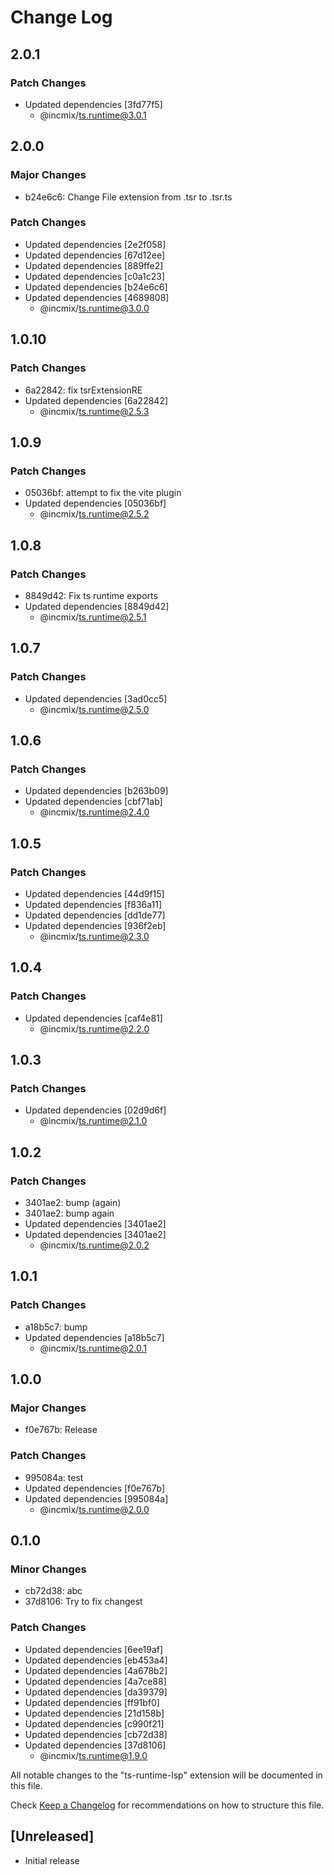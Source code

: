 # Change Log

## 2.0.1

### Patch Changes

- Updated dependencies [3fd77f5]
  - @incmix/ts.runtime@3.0.1

## 2.0.0

### Major Changes

- b24e6c6: Change File extension from .tsr to .tsr.ts

### Patch Changes

- Updated dependencies [2e2f058]
- Updated dependencies [67d12ee]
- Updated dependencies [889ffe2]
- Updated dependencies [c0a1c23]
- Updated dependencies [b24e6c6]
- Updated dependencies [4689808]
  - @incmix/ts.runtime@3.0.0

## 1.0.10

### Patch Changes

- 6a22842: fix tsrExtensionRE
- Updated dependencies [6a22842]
  - @incmix/ts.runtime@2.5.3

## 1.0.9

### Patch Changes

- 05036bf: attempt to fix the vite plugin
- Updated dependencies [05036bf]
  - @incmix/ts.runtime@2.5.2

## 1.0.8

### Patch Changes

- 8849d42: Fix ts runtime exports
- Updated dependencies [8849d42]
  - @incmix/ts.runtime@2.5.1

## 1.0.7

### Patch Changes

- Updated dependencies [3ad0cc5]
  - @incmix/ts.runtime@2.5.0

## 1.0.6

### Patch Changes

- Updated dependencies [b263b09]
- Updated dependencies [cbf71ab]
  - @incmix/ts.runtime@2.4.0

## 1.0.5

### Patch Changes

- Updated dependencies [44d9f15]
- Updated dependencies [f836a11]
- Updated dependencies [dd1de77]
- Updated dependencies [936f2eb]
  - @incmix/ts.runtime@2.3.0

## 1.0.4

### Patch Changes

- Updated dependencies [caf4e81]
  - @incmix/ts.runtime@2.2.0

## 1.0.3

### Patch Changes

- Updated dependencies [02d9d6f]
  - @incmix/ts.runtime@2.1.0

## 1.0.2

### Patch Changes

- 3401ae2: bump (again)
- 3401ae2: bump again
- Updated dependencies [3401ae2]
- Updated dependencies [3401ae2]
  - @incmix/ts.runtime@2.0.2

## 1.0.1

### Patch Changes

- a18b5c7: bump
- Updated dependencies [a18b5c7]
  - @incmix/ts.runtime@2.0.1

## 1.0.0

### Major Changes

- f0e767b: Release

### Patch Changes

- 995084a: test
- Updated dependencies [f0e767b]
- Updated dependencies [995084a]
  - @incmix/ts.runtime@2.0.0

## 0.1.0

### Minor Changes

- cb72d38: abc
- 37d8106: Try to fix changest

### Patch Changes

- Updated dependencies [6ee19af]
- Updated dependencies [eb453a4]
- Updated dependencies [4a678b2]
- Updated dependencies [4a7ce88]
- Updated dependencies [da39379]
- Updated dependencies [ff91bf0]
- Updated dependencies [21d158b]
- Updated dependencies [c990f21]
- Updated dependencies [cb72d38]
- Updated dependencies [37d8106]
  - @incmix/ts.runtime@1.9.0

All notable changes to the "ts-runtime-lsp" extension will be documented in this file.

Check [Keep a Changelog](http://keepachangelog.com/) for recommendations on how to structure this file.

## [Unreleased]

- Initial release
